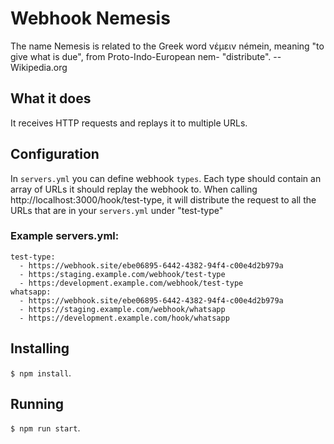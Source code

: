 # Webhook Nemesis
The name Nemesis is related to the Greek word νέμειν némein, meaning "to give what is due", from Proto-Indo-European nem- "distribute". -- Wikipedia.org


## What it does
It receives HTTP requests and replays it to multiple URLs.


## Configuration
In `servers.yml` you can define webhook `types`. Each type should contain an array of URLs it should replay the webhook to.
When calling http://localhost:3000/hook/test-type, it will distribute the request to all the URLs that are in your `servers.yml` under "test-type"


### Example servers.yml:
```
test-type:
  - https://webhook.site/ebe06895-6442-4382-94f4-c00e4d2b979a
  - https:/staging.example.com/webhook/test-type
  - https:/development.example.com/webhook/test-type
whatsapp:
  - https://webhook.site/ebe06895-6442-4382-94f4-c00e4d2b979a
  - https://staging.example.com/webhook/whatsapp
  - https://development.example.com/hook/whatsapp
```

## Installing
`$ npm install`.


## Running
`$ npm run start`.
